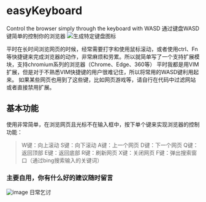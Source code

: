 # easyKeyboard
Control the browser simply through the keyboard with WASD
通过键盘WASD键简单的控制你的浏览器
![生成特定键盘图标](https://github.com/user-attachments/assets/8e9eedc8-d607-4534-ad9f-97c1dafa5bd1)


平时在长时间浏览网页的时候，经常需要打字和使用鼠标滚动，或者使用ctrl、Fn等快捷键来完成浏览器的动作，非常麻烦和劳累。所以就简单写了一个支持扩展模块，支持chromium系列的浏览器（Chrome、Edge、360等）
平时我都是用VIM扩展，但是对于不熟悉VIM快捷键的用户很难记住，所以将常用的WASD键利用起来。
如果某些网页也用到了这些键，比如网页游戏等，请自行在代码中过滤网站或者直接禁用扩展。

## 基本功能
使用非常简单，在浏览网页且光标不在输入框中，按下单个键来实现浏览器的控制功能：
> W键：向上滚动
> S键：向下滚动
> A键：上一个网页
> D键：下一个网页
> Q键：返回顶部
> E键：返回底部
> R键：刷新网页
> X键：关闭网页
> F键：弹出搜索窗口（通过bing搜索输入的关键词）

### 主要自用，你有什么好的建议随时留言

![image](https://github.com/user-attachments/assets/7951f050-9eb9-41ad-9d81-26d2b64e7720)
日常乞讨


